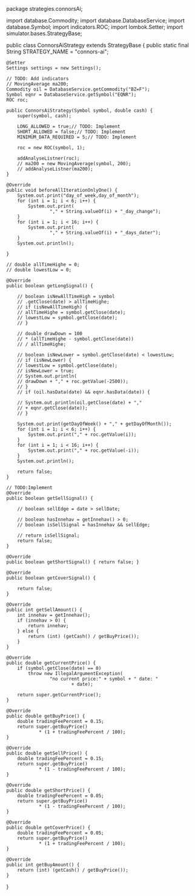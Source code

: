 package strategies.connorsAi;

import database.Commodity;
import database.DatabaseService;
import database.Symbol;
import indicators.ROC;
import lombok.Setter;
import simulator.bases.StrategyBase;

public class ConnorsAiStrategy extends StrategyBase {
    public static final String STRATEGY_NAME = "connors-ai";

    @Setter
    Settings settings = new Settings();

    // TODO: Add indicators
    // MovingAverage ma200;
    Commodity oil = DatabaseService.getCommodity("BZ=F");
    Symbol eqnr = DatabaseService.getSymbol("EQNR");
    ROC roc;

    public ConnorsAiStrategy(Symbol symbol, double cash) {
        super(symbol, cash);

        LONG_ALLOWED = true;// TODO: Implement
        SHORT_ALLOWED = false;// TODO: Implement
        MINIMUM_DATA_REQUIRED = 5;// TODO: Implement

        roc = new ROC(symbol, 1);

        addAnalyseListner(roc);
        // ma200 = new MovingAverage(symbol, 200);
        // addAnalyseListner(ma200);
    }

    @Override
    public void beforeAllIterationOnlyOne() {
        System.out.print("day_of_week,day_of_month");
        for (int i = 1; i < 6; i++) {
            System.out.print(
                    "," + String.valueOf(i) + "_day_change");
        }
        for (int i = 1; i < 16; i++) {
            System.out.print(
                    "," + String.valueOf(i) + "_days_dater");
        }
        System.out.println();

    }

    // double allTimeHighe = 0;
    // double lowestLow = 0;

    @Override
    public boolean getLongSignal() {

        // boolean isNewAllTimeHigh = symbol
        // .getClose(date) > allTimeHighe;
        // if (isNewAllTimeHigh) {
        // allTimeHighe = symbol.getClose(date);
        // lowestLow = symbol.getClose(date);
        // }

        // double drawDown = 100
        // * (allTimeHighe - symbol.getClose(date))
        // / allTimeHighe;

        // boolean isNewLower = symbol.getClose(date) < lowestLow;
        // if (isNewLower) {
        // lowestLow = symbol.getClose(date);
        // isNewLower = true;
        // System.out.println(
        // drawDown + "," + roc.getValue(-2500));
        // }
        // if (oil.hasData(date) && eqnr.hasData(date)) {

        // System.out.println(oil.getClose(date) + ","
        // + eqnr.getClose(date));
        // }

        System.out.print(getDayOfWeek() + "," + getDayOfMonth());
        for (int i = 1; i < 6; i++) {
            System.out.print("," + roc.getValue(i));
        }
        for (int i = 1; i < 16; i++) {
            System.out.print("," + roc.getValue(-i));
        }
        System.out.println();

        return false;
    }

    // TODO:Implement
    @Override
    public boolean getSellSignal() {

        // boolean sellEdge = date > sellDate;

        // boolean hasInnehav = getInnehav() > 0;
        // boolean isSellSignal = hasInnehav && sellEdge;

        // return isSellSignal;
        return false;
    }

    @Override
    public boolean getShortSignal() { return false; }

    @Override
    public boolean getCoverSignal() {

        return false;
    }

    @Override
    public int getSellAmount() {
        int innehav = getInnehav();
        if (innehav > 0) {
            return innehav;
        } else {
            return (int) (getCash() / getBuyPrice());
        }
    }

    @Override
    public double getCurrentPrice() {
        if (symbol.getClose(date) == 0)
            throw new IllegalArgumentException(
                    "no current price:" + symbol + " date: "
                            + date);

        return super.getCurrentPrice();
    }

    @Override
    public double getBuyPrice() {
        double tradingFeePercent = 0.15;
        return super.getBuyPrice()
                * (1 + tradingFeePercent / 100);
    }

    @Override
    public double getSellPrice() {
        double tradingFeePercent = 0.15;
        return super.getBuyPrice()
                * (1 - tradingFeePercent / 100);
    }

    @Override
    public double getShortPrice() {
        double tradingFeePercent = 0.05;
        return super.getBuyPrice()
                * (1 - tradingFeePercent / 100);
    }

    @Override
    public double getCoverPrice() {
        double tradingFeePercent = 0.05;
        return super.getBuyPrice()
                * (1 + tradingFeePercent / 100);
    }

    @Override
    public int getBuyAmount() {
        return (int) (getCash() / getBuyPrice());
    }

}
